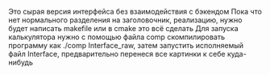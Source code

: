 Это сырая версия интерфейса без взаимодействия с бэкендом
Пока что нет нормального разделения на заголовочник, реализацию, нужно будет написать makefile или в cmake это всё сделать
Для запуска калькулятора нужно с помощью файла сomp скомпилировать программу как ./comp Interface_raw, затем запустить исполняемый файл Interface, предварительно перенеся все картинки к себе куда-нибудь
